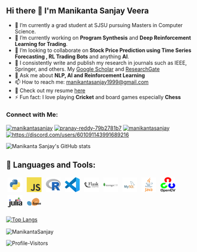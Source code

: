 ## Hi there 👋 I'm Manikanta Sanjay Veera


* 🔭 I’m currently a grad student at SJSU pursuing Masters in Computer Science.
* 🌱 I’m currently working on **Program Synthesis** and **Deep Reinforcement Learning for Trading**.
* 👯 I’m looking to collaborate on **Stock Price Prediction using Time Series Forecasting , RL Trading Bots** and anything **AI**.
* 📝 I consistently write and publish my research in journals such as IEEE, Springer, and others. My [Google Scholar](https://scholar.google.com/citations?user=1wn-4kkAAAAJ&hl=en ) and [ResearchGate](https://www.researchgate.net/profile/V-Manikanta-Sanjay)
* 💬 Ask me about **NLP, AI and Reinforcement Learning**
* 📫 How to reach me: [manikantasanjay1999@gmail.com](manikantasanjay1999@gmail.com)
* 📄 Check out my resume [here](https://drive.google.com/file/d/13C8WyffQWVjzLapxLTbF3y2sc7flF5cw/view?usp=sharing)
* ⚡ Fun fact: I love playing **Cricket** and board games especially **Chess**

### Connect with Me:

<p align="left">
<a href="https://twitter.com/manikantasanjay" target="blank"><img align="center" src="https://raw.githubusercontent.com/rahuldkjain/github-profile-readme-generator/master/src/images/icons/Social/twitter.svg" alt="manikantasanjay" height="30" width="40" /></a>
<a href="https://www.linkedin.com/in/manikanta-sanjay-veera-a24736b7/" target="blank"><img align="center" src="https://raw.githubusercontent.com/rahuldkjain/github-profile-readme-generator/master/src/images/icons/Social/linked-in-alt.svg" alt="pranay-reddy-79b2781b7" height="30" width="40" /></a>
<a href="https://www.kaggle.com/manikantasanjayv" target="blank"><img align="center" src="https://raw.githubusercontent.com/rahuldkjain/github-profile-readme-generator/master/src/images/icons/Social/kaggle.svg" alt="manikantasanjay" height="30" width="40" /></a>
<a href="https://discord.com/users/601091143991689216" target="blank"><img align="center" src="https://raw.githubusercontent.com/rahuldkjain/github-profile-readme-generator/master/src/images/icons/Social/discord.svg" alt="https://discord.com/users/601091143991689216" height="30" width="40" /></a>
</p>

![Manikanta Sanjay's GitHub stats](https://github-readme-stats.vercel.app/api?username=ManikantaSanjay&show_icons=true&theme=dark)

## 🧰 Languages and Tools:
<img src="https://raw.githubusercontent.com/github/explore/80688e429a7d4ef2fca1e82350fe8e3517d3494d/topics/python/python.png" alt="Python" height="40" style="vertical-align:top; margin:4px">
<img src="https://raw.githubusercontent.com/github/explore/80688e429a7d4ef2fca1e82350fe8e3517d3494d/topics/javascript/javascript.png" alt="Javascript" height="40" style="vertical-align:top; margin:4px">
<img src="https://raw.githubusercontent.com/github/explore/80688e429a7d4ef2fca1e82350fe8e3517d3494d/topics/r/r.png" alt="R" height="40" style="vertical-align:top; margin:4px">
<img src="https://raw.githubusercontent.com/github/explore/80688e429a7d4ef2fca1e82350fe8e3517d3494d/topics/visual-studio-code/visual-studio-code.png" alt="VS Code" height="40" style="vertical-align:top; margin:4px">
<img src="https://raw.githubusercontent.com/github/explore/80688e429a7d4ef2fca1e82350fe8e3517d3494d/topics/flask/flask.png" alt="flask" height="40" style="vertical-align:top; margin:4px">
<img src="https://raw.githubusercontent.com/github/explore/80688e429a7d4ef2fca1e82350fe8e3517d3494d/topics/mongodb/mongodb.png" alt="mongodb" height="40" style="vertical-align:top; margin:4px">
<img src="https://raw.githubusercontent.com/github/explore/80688e429a7d4ef2fca1e82350fe8e3517d3494d/topics/mysql/mysql.png" alt="mysql" height="40" style="vertical-align:top; margin:4px">
<img src="https://raw.githubusercontent.com/github/explore/80688e429a7d4ef2fca1e82350fe8e3517d3494d/topics/java/java.png" alt="JAVA" height="40" style="vertical-align:top; margin:4px">
<img src="https://raw.githubusercontent.com/github/explore/80688e429a7d4ef2fca1e82350fe8e3517d3494d/topics/opencv/opencv.png" alt="OpenCV" height="40" style="vertical-align:top; margin:4px">
<img src="https://raw.githubusercontent.com/github/explore/80688e429a7d4ef2fca1e82350fe8e3517d3494d/topics/julia/julia.png" alt="Julia" height="40" style="vertical-align:top; margin:4px">
<img src="https://raw.githubusercontent.com/github/explore/80688e429a7d4ef2fca1e82350fe8e3517d3494d/topics/scikit-learn/scikit-learn.png" alt="scikit" height="40" style="vertical-align:top; margin:4px">
</p>

[![Top Langs](https://github-readme-stats.vercel.app/api/top-langs/?username=ManikantaSanjay&layout=compact)](https://github.com/ManikantaSanjay/github-readme-stats)

<p><img align="center" src="https://github-readme-streak-stats.herokuapp.com/?user=ManikantaSanjay&" alt="ManikantaSanjay" /></p>

![Profile-Visitors](https://visitor-badge.laobi.icu/badge?page_id=ManikantaSanjay.ManikantaSanjay)

<!--
**ManikantaSanjay/ManikantaSanjay** is a ✨ _special_ ✨ repository because its `README.md` (this file) appears on your GitHub profile.

Here are some ideas to get you started:

- 🔭 I’m currently working on Time Series Forecasting
- 🌱 I’m currently learning 
- 👯 I’m looking to collaborate on ...
- 🤔 I’m looking for help with ...
- 💬 Ask me about ...
- 📫 How to reach me: ...
- 😄 Pronouns: ...
- ⚡ Fun fact: ...
-->
